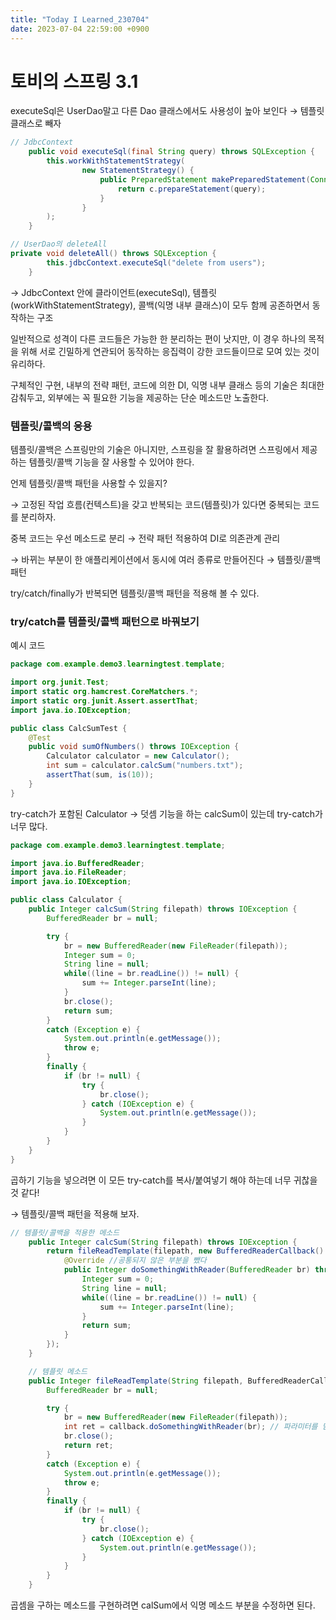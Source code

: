 ```yaml
---
title: "Today I Learned_230704"
date: 2023-07-04 22:59:00 +0900
---
```


# 토비의 스프링 3.1

executeSql은 UserDao말고 다른 Dao 클래스에서도 사용성이 높아 보인다 → 템플릿 클래스로 빼자

```java
// JdbcContext
    public void executeSql(final String query) throws SQLException {
        this.workWithStatementStrategy(
                new StatementStrategy() {
                    public PreparedStatement makePreparedStatement(Connection c) throws SQLException {
                        return c.prepareStatement(query);
                    }
                }
        );
    }

// UserDao의 deleteAll
private void deleteAll() throws SQLException {
        this.jdbcContext.executeSql("delete from users");
    }
```

→ JdbcContext 안에 클라이언트(executeSql), 템플릿(workWithStatementStrategy), 콜백(익명 내부 클래스)이 모두 함께 공존하면서 동작하는 구조

일반적으로 성격이 다른 코드들은 가능한 한 분리하는 편이 낫지만, 이 경우 하나의 목적을 위해 서로 긴밀하게 연관되어 동작하는 응집력이 강한 코드들이므로 모여 있는 것이 유리하다.

구체적인 구현, 내부의 전략 패턴, 코드에 의한 DI, 익명 내부 클래스 등의 기술은 최대한 감춰두고, 외부에는 꼭 필요한 기능을 제공하는 단순 메소드만 노출한다.

### 템플릿/콜백의 응용

템플릿/콜백은 스프링만의 기술은 아니지만, 스프링을 잘 활용하려면 스프링에서 제공하는 템플릿/콜백 기능을 잘 사용할 수 있어야 한다.

언제 템플릿/콜백 패턴을 사용할 수 있을지?

→ 고정된 작업 흐름(컨텍스트)을 갖고 반복되는 코드(템플릿)가 있다면 중복되는 코드를 분리하자.

중복 코드는 우선 메소드로 분리 → 전략 패턴 적용하여 DI로 의존관계 관리

→ 바뀌는 부분이 한 애플리케이션에서 동시에 여러 종류로 만들어진다 → 템플릿/콜백 패턴

try/catch/finally가 반복되면 템플릿/콜백 패턴을 적용해 볼 수 있다.

### try/catch를 템플릿/콜백 패턴으로 바꿔보기

예시 코드

```java
package com.example.demo3.learningtest.template;

import org.junit.Test;
import static org.hamcrest.CoreMatchers.*;
import static org.junit.Assert.assertThat;
import java.io.IOException;

public class CalcSumTest {
    @Test
    public void sumOfNumbers() throws IOException {
        Calculator calculator = new Calculator();
        int sum = calculator.calcSum("numbers.txt");
        assertThat(sum, is(10));
    }
}
```

try-catch가 포함된 Calculator → 덧셈 기능을 하는 calcSum이 있는데 try-catch가 너무 많다.

```java
package com.example.demo3.learningtest.template;

import java.io.BufferedReader;
import java.io.FileReader;
import java.io.IOException;

public class Calculator {
    public Integer calcSum(String filepath) throws IOException {
        BufferedReader br = null;

        try {
            br = new BufferedReader(new FileReader(filepath));
            Integer sum = 0;
            String line = null;
            while((line = br.readLine()) != null) {
                sum += Integer.parseInt(line);
            }
            br.close();
            return sum;
        }
        catch (Exception e) {
            System.out.println(e.getMessage());
            throw e;
        }
        finally {
            if (br != null) {
                try {
                    br.close();
                } catch (IOException e) {
                    System.out.println(e.getMessage());
                }
            }
        }
    }
}
```

곱하기 기능을 넣으려면 이 모든 try-catch를 복사/붙여넣기 해야 하는데 너무 귀찮을 것 같다!

→ 템플릿/콜백 패턴을 적용해 보자.

```java
// 템플릿/콜백을 적용한 메소드
    public Integer calcSum(String filepath) throws IOException {
        return fileReadTemplate(filepath, new BufferedReaderCallback() {
            @Override //공통되지 않은 부분을 뺐다
            public Integer doSomethingWithReader(BufferedReader br) throws IOException {
                Integer sum = 0;
                String line = null;
                while((line = br.readLine()) != null) {
                    sum += Integer.parseInt(line);
                }
                return sum;
            }
        });
    }

    // 템플릿 메소드
    public Integer fileReadTemplate(String filepath, BufferedReaderCallback callback) throws IOException {
        BufferedReader br = null;

        try {
            br = new BufferedReader(new FileReader(filepath));
            int ret = callback.doSomethingWithReader(br); // 파라미터를 담아 콜백 오브젝트를 호출하고, 콜백의 작업 결과를 받아둔다
            br.close();
            return ret;
        }
        catch (Exception e) {
            System.out.println(e.getMessage());
            throw e;
        }
        finally {
            if (br != null) {
                try {
                    br.close();
                } catch (IOException e) {
                    System.out.println(e.getMessage());
                }
            }
        }
    }
```

곱셈을 구하는 메소드를 구현하려면 calSum에서 익명 메소드 부분을 수정하면 된다.